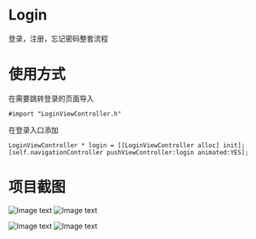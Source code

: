 # Login

登录，注册，忘记密码整套流程

# 使用方式

在需要跳转登录的页面导入 

    #import "LoginViewController.h"

在登录入口添加

    LoginViewController * login = [[LoginViewController alloc] init];
    [self.navigationController pushViewController:login animated:YES];

# 项目截图

![Image text](https://raw.githubusercontent.com/HaiZI520/img/master/login/1.png)
![Image text](https://raw.githubusercontent.com/HaiZI520/img/master/login/2.png)

![Image text](https://raw.githubusercontent.com/HaiZI520/img/master/login/3.png)
![Image text](https://raw.githubusercontent.com/HaiZI520/img/master/login/4.png)
